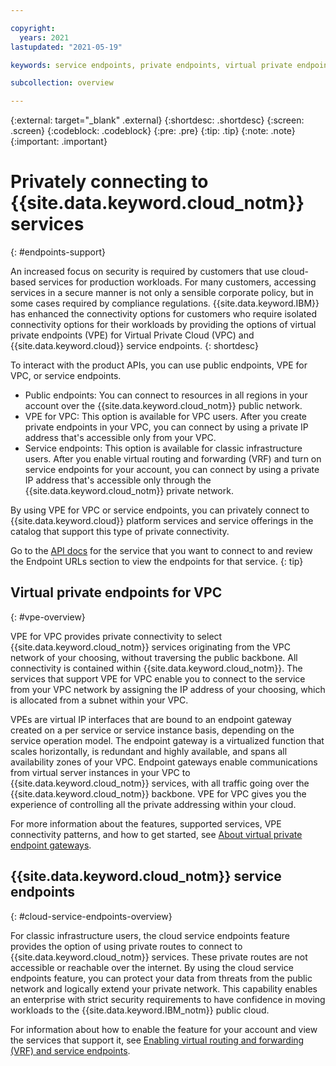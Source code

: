 ```yaml
---

copyright:
  years: 2021
lastupdated: "2021-05-19"

keywords: service endpoints, private endpoints, virtual private endpoints, vpe, vpe for vpc

subcollection: overview

---
```


{:external: target="_blank" .external}
{:shortdesc: .shortdesc}
{:screen: .screen}
{:codeblock: .codeblock}
{:pre: .pre}
{:tip: .tip}
{:note: .note}
{:important: .important}

# Privately connecting to {{site.data.keyword.cloud_notm}} services
{: #endpoints-support}

An increased focus on security is required by customers that use cloud-based services for production workloads. For many customers, accessing services in a secure manner is not only a sensible corporate policy, but in some cases required by compliance regulations. {{site.data.keyword.IBM}} has enhanced the connectivity options for customers who require isolated connectivity options for their workloads by providing the options of virtual private endpoints (VPE) for Virtual Private Cloud (VPC) and {{site.data.keyword.cloud}} service endpoints.
{: shortdesc} 

To interact with the product APIs, you can use public endpoints, VPE for VPC, or service endpoints.

* Public endpoints: You can connect to resources in all regions in your account over the {{site.data.keyword.cloud_notm}} public network.
* VPE for VPC:  This option is available for VPC users. After you create private endpoints in your VPC, you can connect by using a private IP address that's accessible only from your VPC.  
* Service endpoints: This option is available for classic infrastructure users. After you enable virtual routing and forwarding (VRF) and turn on service endpoints for your account, you can connect by using a private IP address that's accessible only through the {{site.data.keyword.cloud_notm}} private network.

By using VPE for VPC or service endpoints, you can privately connect to {{site.data.keyword.cloud}} platform services and service offerings in the catalog that support this type of private connectivity. 

Go to the [API docs](https://{DomainName}/docs?tab=api-docs) for the service that you want to connect to and review the Endpoint URLs section to view the endpoints for that service.
{: tip}

## Virtual private endpoints for VPC
{: #vpe-overview}

VPE for VPC provides private connectivity to select {{site.data.keyword.cloud_notm}} services originating from the VPC network of your choosing, without traversing the public backbone. All connectivity is contained within {{site.data.keyword.cloud_notm}}. The services that support VPE for VPC enable you to connect to the service from your VPC network by assigning the IP address of your choosing, which is allocated from a subnet within your VPC. 

VPEs are virtual IP interfaces that are bound to an endpoint gateway created on a per service or service instance basis, depending on the service operation model. The endpoint gateway is a virtualized function that scales horizontally, is redundant and highly available, and spans all availability zones of your VPC. Endpoint gateways enable communications from virtual server instances in your VPC to {{site.data.keyword.cloud_notm}} services, with all traffic going over the {{site.data.keyword.cloud_notm}} backbone. VPE for VPC gives you the experience of controlling all the private addressing within your cloud.

For more information about the features, supported services, VPE connectivity patterns, and how to get started, see [About virtual private endpoint gateways](/docs/vpc?topic=vpc-about-vpe).


## {{site.data.keyword.cloud_notm}} service endpoints
{: #cloud-service-endpoints-overview}

For classic infrastructure users, the cloud service endpoints feature provides the option of using private routes to connect to {{site.data.keyword.cloud_notm}} services. These private routes are not accessible or reachable over the internet. By using the cloud service endpoints feature, you can protect your data from threats from the public network and logically extend your private network. This capability enables an enterprise with strict security requirements to have confidence in moving workloads to the {{site.data.keyword.IBM_notm}} public cloud. 

For information about how to enable the feature for your account and view the services that support it, see [Enabling virtual routing and forwarding (VRF) and service endpoints](/docs/account?topic=account-vrf-service-endpoint). 




